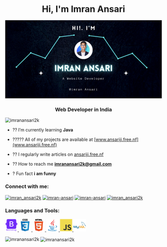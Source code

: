 <h1 align="center">Hi, I'm Imran Ansari</h1>
<img src="bnn.png">
<h3 align="center">Web Developer in India</h3>

<p align="left"> <img src="https://komarev.com/ghpvc/?username=imranansari2k&label=Profile%20views&color=0e75b6&style=flat" alt="imranansari2k" /> </p>

- ?? I’m currently learning **Java**

- ????? All of my projects are available at [www.ansariji.free.nf](www.ansariji.free.nf)

- ?? I regularly write articles on [ansariji.free.nf](ansariji.free.nf)

- ?? How to reach me **imranansari2k@gmail.com**

- ? Fun fact **i am funny**

<h3 align="left">Connect with me:</h3>
<p align="left">
<a href="https://twitter.com/imran_ansari2k" target="blank"><img align="center" src="https://raw.githubusercontent.com/rahuldkjain/github-profile-readme-generator/master/src/images/icons/Social/twitter.svg" alt="imran_ansari2k" height="30" width="40" /></a>
<a href="https://linkedin.com/in/imran-ansari" target="blank"><img align="center" src="https://raw.githubusercontent.com/rahuldkjain/github-profile-readme-generator/master/src/images/icons/Social/linked-in-alt.svg" alt="imran-ansari" height="30" width="40" /></a>
<a href="https://fb.com/imran-ansari" target="blank"><img align="center" src="https://raw.githubusercontent.com/rahuldkjain/github-profile-readme-generator/master/src/images/icons/Social/facebook.svg" alt="imran-ansari" height="30" width="40" /></a>
<a href="https://instagram.com/imran_ansari2k" target="blank"><img align="center" src="https://raw.githubusercontent.com/rahuldkjain/github-profile-readme-generator/master/src/images/icons/Social/instagram.svg" alt="imran_ansari2k" height="30" width="40" /></a>
</p>

<h3 align="left">Languages and Tools:</h3>
<p align="left"> <a href="https://getbootstrap.com" target="_blank" rel="noreferrer"> <img src="https://raw.githubusercontent.com/devicons/devicon/master/icons/bootstrap/bootstrap-plain-wordmark.svg" alt="bootstrap" width="40" height="40"/> </a> <a href="https://www.w3schools.com/css/" target="_blank" rel="noreferrer"> <img src="https://raw.githubusercontent.com/devicons/devicon/master/icons/css3/css3-original-wordmark.svg" alt="css3" width="40" height="40"/> </a> <a href="https://www.w3.org/html/" target="_blank" rel="noreferrer"> <img src="https://raw.githubusercontent.com/devicons/devicon/master/icons/html5/html5-original-wordmark.svg" alt="html5" width="40" height="40"/> </a> <a href="https://www.java.com" target="_blank" rel="noreferrer"> <img src="https://raw.githubusercontent.com/devicons/devicon/master/icons/java/java-original.svg" alt="java" width="40" height="40"/> </a> <a href="https://developer.mozilla.org/en-US/docs/Web/JavaScript" target="_blank" rel="noreferrer"> <img src="https://raw.githubusercontent.com/devicons/devicon/master/icons/javascript/javascript-original.svg" alt="javascript" width="40" height="40"/> </a> <a href="https://www.mysql.com/" target="_blank" rel="noreferrer"> <img src="https://raw.githubusercontent.com/devicons/devicon/master/icons/mysql/mysql-original-wordmark.svg" alt="mysql" width="40" height="40"/> </a> </p>

<p><img align="left" src="https://github-readme-stats.vercel.app/api/top-langs?username=imranansari2k&show_icons=true&locale=en&layout=compact" alt="imranansari2k" /></p>

<p>&nbsp;<img align="center" src="https://github-readme-stats.vercel.app/api?username=imranansari2k&show_icons=true&locale=en" alt="imranansari2k" /></p>
